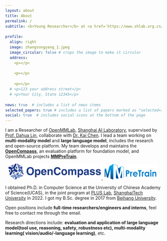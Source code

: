 ```yaml
---
layout: about
title: About
permalink: /
subtitle: <b>Young Researcher</b> at <a href='https://www.shlab.org.cn/'>Shanghai AI Laboratory</a>, Shanghai, China.

profile:
  align: right
  image: zhangsongyang_1.jpeg
  image_circular: false # crops the image to make it circular
  address: 
    <p></p>

    <p></p>    

    <p></p>
  # <p>123 your address street</p>
  # <p>Your City, State 12345</p>

news: true  # includes a list of news items
selected_papers: true # includes a list of papers marked as "selected={true}"
social: true  # includes social icons at the bottom of the page
---
```


I am a Researcher of [OpenMMLab](https://www.openmmlab.com/), [Shanghai AI Laboratory](https://www.shlab.org.cn/), supervised by [Prof. Dahua Lin](http://dahua.site/), collaborate with [Dr. Kai Chen](https://chenkai.site/). I lead a team working on **multi-modality model** and **large language model**, includes the research and open-source platform. My team develops and maintains the  [**OpenCompass**](https://opencompass.org.cn/), an evaluation platform for foundation model, and OpenMMLab projects [**MMPreTrain**](https://github.com/open-mmlab/mmpretrain).

<div align="center">
  <a href="https://github.com/open-compass/opencompass">
  <img src="https://raw.githubusercontent.com/InternLM/opencompass/main/docs/en/_static/image/logo.svg"  alt="OpenCompass" width="300px"/>
  </a>
   <a href="https://github.com/open-mmlab/mmpretrain">
  <img src="https://raw.githubusercontent.com/open-mmlab/mmpretrain/main/docs/en/_static/image/mmpt-logo.png"  alt="MMPreTrain" width="180px"/>
  </a>
</div>


I obtained Ph.D. in Computer Science at the University of Chinese Academy of Science(UCAS), in the joint program at [PLUS Lab](http://plus.sist.shanghaitech.edu.cn/), [ShanghaiTech University](https://www.shanghaitech.edu.cn/) in 2022. I got my B.Sc. degree in 2017 from [Beihang University](https://www.buaa.edu.cn/).

Open positions include **full-time researchers/engineers and interns**, feel free to contact me through the email.
<!-- If you are interested in joining OpenMMLab, please feel free to contact him through the email. -->
Research directions include: **evaluation and application of large language model(tool use, reasoning, safety, robustness etc), multi-modality learning( vision/audio/-language learning)**, etc.